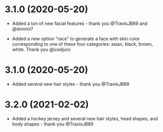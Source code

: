 # 3.1.0 (2020-05-20)

- Added a ton of new facial features - thank you @TravisJB89 and @domini7

- Added a new option "race" to generate a face with skin color corresponding to one of these four categories: asian, black, brown, white. Thank you @icedjuro

# 3.1.0 (2020-05-20)

- Added several new hair styles - thank you @TravisJB89

# 3.2.0 (2021-02-02)

- Added a hockey jersey and several new hair styles, head shapes, and body shapes - thank you @TravisJB89
